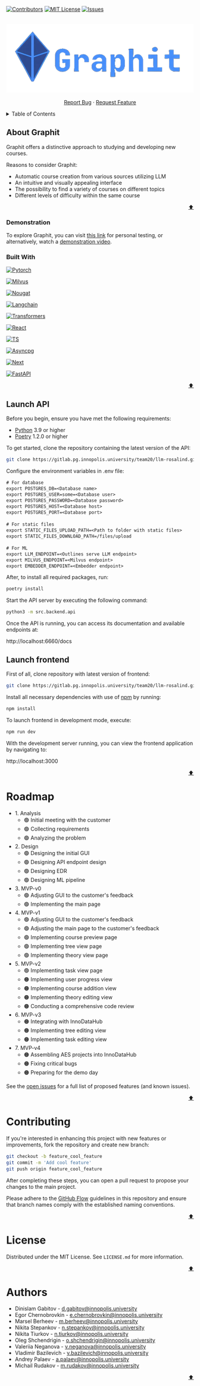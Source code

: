 <a id="readme-top"></a>

<!-- PROJECT SHIELDS -->
[![Contributors][contributors-shield]][contributors-url]
[![MIT License][license-shield]][license-url]
[![Issues][issues-shield]][issues-url]

<!-- PROJECT LOGO -->
<br />
<div align="center">
  <a href="https://gitlab.pg.innopolis.university/team20/llm-rosalind">
    <img src="images/logo.png" alt="Logo">
  </a>

  <p align="center">
    <a href="https://gitlab.pg.innopolis.university/team20/llm-rosalind/issues">Report Bug</a>
    ·
    <a href="https://gitlab.pg.innopolis.university/team20/llm-rosalind/issues">Request Feature</a>
  </p>
</div>

<!-- TABLE OF CONTENTS -->
<details>
  <summary>Table of Contents</summary>
  <ol>
    <li>
      <a href="#about-graphit">About Graphit</a>
      <ul>
        <li><a href="#built-with">Built With</a></li>
        <li><a href="demonstration">Demonstration</a></li>
      </ul>
    </li>
    <li><a href="#launch-api">Launch API</a></li>
    <li><a href="#launch-frontend">Launch Frontend</a></li>
    <li><a href="#roadmap">Roadmap</a></li>
    <li><a href="#contributing">Contributing</a></li>
    <li><a href="#license">License</a></li>
    <li><a href="#contact">Contact</a></li>
    <li><a href="#acknowledgments">Acknowledgments</a></li>
  </ol>
</details>

<!-- ABOUT THE PROJECT -->
## About Graphit


Graphit offers a distinctive approach to studying and developing new courses.

Reasons to consider Graphit:

- Automatic course creation from various sources utilizing LLM
- An intuitive and visually appealing interface
- The possibility to find a variety of courses on different topics
- Different levels of difficulty within the same course
<p align="right"><a href="#readme-top">⬆️</a></p>

### Demonstration 

To explore Graphit, you can visit [this link](10.100.30.244:1001) for personal testing, or alternatively, watch a [demonstration video](10.100.30.244:1001).



### Built With

 [![Pytorch][Pytorch]][Pytorch-url]
 
 [![Milvus][Milvus]][Milvus-url]
 
 [![Nougat][Nougat]][Nougat-url]
 
 [![Langchain][Langchain]][Langchain-url]
 
 [![Transformers][Transformers]][Transformers-url]
 
 [![React][React]][React-url]
 
 [![TS][TS]][TS-url]
 
 [![Asyncpg][Asyncpg]][Asyncpg-url]
 
 [![Next][Next.js]][Next-url]
 
 [![FastAPI][FastAPI]][FastAPI-url]

<p align="right"><a href="#readme-top">⬆️</a></p>


## Launch API

Before you begin, ensure you have met the following requirements:

* [Python](https://www.python.org) 3.9 or higher
* [Poetry](https://python-poetry.org/docs/) 1.2.0 or higher

To get started, clone the repository containing the latest version of the API:

```sh
git clone https://gitlab.pg.innopolis.university/team20/llm-rosalind.git -b feature_refactor_backend
```

Configure the environment variables in .env file:

```
# For database
export POSTGRES_DB=<Database name>
export POSTGRES_USER=some=<Database user>
export POSTGRES_PASSWORD=<Database password>
export POSTGRES_HOST=<Database host>
export POSTGRES_PORT=<Database port>

# For static files
export STATIC_FILES_UPLOAD_PATH=<Path to folder with static files>
export STATIC_FILES_DOWNLOAD_PATH=/files/upload

# For ML
export LLM_ENDPOINT=<Outlines serve LLM endpoint>
export MILVUS_ENDPOINT=<Milvus endpoint>
export EMBEDDER_ENDPOINT=<Embedder endpoint>
```

After, to install all required packages, run:

```sh
poetry install
```

Start the API server by executing the following command:

```sh
python3 -m src.backend.api
```

Once the API is running, you can access its documentation and available endpoints at:

http://localhost:6660/docs

## Launch frontend

First of all, clone repository with latest version of frontend:

```sh
git clone https://gitlab.pg.innopolis.university/team20/llm-rosalind.git -b feature/main-page
```

Install all necessary dependencies with use of [npm](https://www.npmjs.com) by running:

```sh
npm install
```

To launch frontend in development mode, execute:

```sh
npm run dev
```

With the development server running, you can view the frontend application by navigating to:

http://localhost:3000

<p align="right"><a href="#readme-top">⬆️</a></p>

<!-- ROADMAP -->
# Roadmap

<ul>

<li>
1. Analysis
  <ul>
  <li>🟢 Initial meeting with the customer</li>
  <li>🟢 Collecting requirements</li>
  <li>🟢 Analyzing the problem</li>
  </ul>
</li>  
<li>2. Design 
  <ul>
  <li>🟢 Designing the initial GUI</li>
  <li>🟢 Designing API endpoint design</li>
  <li>🟢 Designing EDR</li>
  <li>🟢 Designing ML pipeline</li>
  </ul>  
</li>
<li>3. MVP-v0 
 <ul>
 <li>🟢 Adjusting GUI to the customer's feedback</li>
 <li>🟢 Implementing the main page</li>
 </ul>
</li>
<li>4. MVP-v1 
 <ul>
 <li>🟢 Adjusting GUI to the customer's feedback</li>
 <li>🟢 Adjusting the main page to the customer's feedback</li>
 <li>🟢 Implementing course preview page</li>
 <li>🟢 Implementing tree view page</li>
 <li>🟢 Implementing theory view page</li>
 </ul>
</li>
<li>5. MVP-v2
 <ul>
 <li>🟢 Implementing task view page</li>
 <li>🟠 Implementing user progress view</li>
 <li>🟠 Implementing course addition view</li>
 <li>🟠 Implementing theory editing view</li>
 <li>🟠 Conducting a comprehensive code review</li>
 </ul>
</li>
<li>6. MVP-v3
 <ul>
 <li>🟠 Integrating with InnoDataHub</li>
 <li>🟠 Implementing tree editing view</li>
 <li>🟠 Implementing task editing view</li>
 </ul>
<li>7. MVP-v4 
 <ul>
 <li>🟠 Assembling AES projects into InnoDataHub</li>
 <li>🟠 Fixing critical bugs</li>
 <li>🟠 Preparing for the demo day</li>
 </ul>
</li>
</ul>

See the [open issues](https://gitlab.pg.innopolis.university/team20/llm-rosalind/-/issues) for a full list of proposed features (and known issues).

<p align="right"><a href="#readme-top">⬆️</a></p>

# Contributing

If you're interested in enhancing this project with new features or improvements, fork the repository and create new branch:

```sh
git checkout -b feature_cool_feature
git commit -m 'Add cool feature'
git push origin feature_cool_feature
```
After completing these steps, you can open a pull request to propose your changes to the main project.

Please adhere to the [GitHub Flow](https://docs.github.com/en/get-started/using-github/github-flow) guidelines in this repository and ensure that branch names comply with the established naming conventions.

<p align="right"><a href="#readme-top">⬆️</a></p>

<!-- LICENSE -->
# License

Distributed under the MIT License. See `LICENSE.md` for more information.

<p align="right"><a href="#readme-top">⬆️</a></p>

<!-- CONTACT -->
# Authors

* Dinislam Gabitov - d.gabitov@innopolis.university
* Egor Chernobrovkin - e.chernobrovkin@innopolis.university
* Marsel Berheev - m.berheev@innopolis.university
* Nikita Stepankov - n.stepankov@innopolis.university
* Nikita Tiurkov - n.tiurkov@innopolis.university
* Oleg Shchendrigin - o.shchendrigin@innopolis.university
* Valeriia Neganova - v.neganova@innopolis.university
* Vladimir Bazilevich - v.bazilevich@innopolis.university
* Andrey Palaev - a.palaev@innopolis.university
* Michail Rudakov - m.rudakov@innopolis.university

<p align="right"><a href="#readme-top">⬆️</a></p>

<!-- MARKDOWN LINKS & IMAGES -->
[product_screenshot]: images/llmrosalind.png
[license-url]: LICENSE.md
[license-shield]: https://img.shields.io/badge/License-MIT-blue?style=flat
[contributors-url]: https://gitlab.pg.innopolis.university/team20/llm-rosalind/-/graphs/feature_refactor_backend?ref_type=heads
[contributors-shield]: https://img.shields.io/badge/Contrbutors-10-green?style=flat&link=https%3A%2F%2Fgitlab.pg.innopolis.university%2Fteam20%2Fllm-rosalind
[issues-shield]: https://img.shields.io/badge/Issues-20-orange?style=flat
[issues-url]: https://gitlab.pg.innopolis.university/team20/llm-rosalind/-/issues
[python]: https://img.shields.io/badge/Python-3.12-blue?style=flat
[python-url]: https://www.youtube.com/watch?v=xvFZjo5PgG0

[Next.js]: https://img.shields.io/badge/Next.JS-%23000000?style=for-the-badge&logo=next.js
[Next-url]: https://nextjs.org/
[Postgres]: https://img.shields.io/badge/PostgreSQL-316192?style=for-the-badge&logo=postgresql&logoColor=white
[Postgres-url]: https://www.postgresql.org
[FastAPI]: https://img.shields.io/badge/FastAPI-%23009688?style=for-the-badge&logo=fastapi&logoColor=%23FFFFFF
[FastAPI-url]: https://fastapi.tiangolo.com
[Age]: https://img.shields.io/badge/Apache_AGE-%236d1fdd?style=for-the-badge&logo=apache
[Age-url]: https://age.apache.org
[Asyncpg]: https://img.shields.io/badge/AsyncPG-%234169E1?style=for-the-badge&logo=postgresql&logoColor=%23FFFFFF
[Asyncpg-url]: https://github.com/MagicStack/asyncpg
[TS]: https://img.shields.io/badge/TypeScript-%233178C6?style=for-the-badge&logo=typescript&logoColor=%23FFFFFF
[TS-url]: https://www.typescriptlang.org
[React]: https://img.shields.io/badge/React-%232361DAFB?style=for-the-badge&logo=react&logoColor=white
[React-url]: https://react.dev
[Transformers]: https://img.shields.io/badge/Transformers-%23FFD21E?style=for-the-badge&logo=huggingface&logoColor=%23000000
[Transformers-url]: https://huggingface.co/docs/transformers/index
[Langchain]: https://img.shields.io/badge/LangChain-%231C3C3C?style=for-the-badge&logo=langchain&logoColor=%23FFFFFF
[Langchain-url]: https://python.langchain.com/v0.2/docs/introduction/
[Nougat]: https://img.shields.io/badge/Nougat-%230467DF?style=for-the-badge&logo=meta&logoColor=%23FFFFFF
[Nougat-url]: https://github.com/facebookresearch/nougat
[Milvus]: https://img.shields.io/badge/Milvus-%2300A1EA?style=for-the-badge&logo=milvus&logoColor=%23FFFFFF
[Milvus-url]: https://milvus.io
[Pytorch]: https://img.shields.io/badge/PyTorch-%23EE4C2C?style=for-the-badge&logo=pytorch&logoColor=%23FFFFFF
[Pytorch-url]: https://pytorch.org
